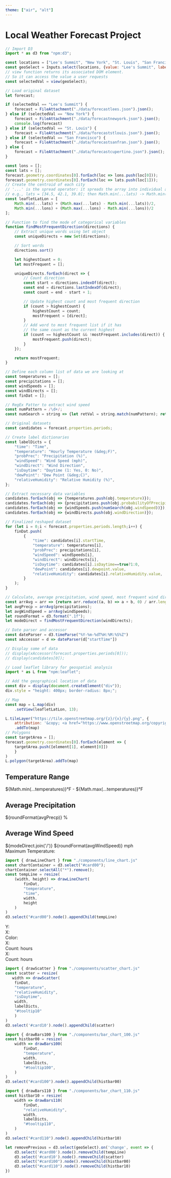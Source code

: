 ```yaml
---
theme: ["air", "alt"]
---
```


<!--Set a predefined theme to an individual page 
"air" is the default light mode theme but 'alt' swaps
the page and card background colors.-->

<!-- CSS Style -->
<link rel="stylesheet" href="./dashboard_styles.css"></link>

# Local Weather Forecast Project

```js
// Import D3
import * as d3 from "npm:d3";
```

```js
const locations = ["Lee's Summit", "New York", "St. Louis", "San Francisco", "Cupertino"];
const geoSelect = Inputs.select(locations, {value: "Lee's Summit", label: "City"});
// view function returns its associated DOM element.
// So it can access the value a user requests
const selectedVal = view(geoSelect);
```


```js
// Load original dataset
let forecast;

if (selectedVal == "Lee's Summit") {
    forecast = FileAttachment("./data/forecastlees.json").json();
} else if (selectedVal == "New York") {
    forecast = FileAttachment("./data/forecastnewyork.json").json();
    console.log(forecast)
} else if (selectedVal == "St. Louis") {
    forecast = FileAttachment("./data/forecaststlouis.json").json();
} else if (selectedVal == "San Francisco") {
    forecast = FileAttachment("./data/forecastsanfran.json").json();
} else {
    forecast = FileAttachment("./data/forecastcupertino.json").json();
}
```

```js
const lons = [];
const lats = [];
forecast.geometry.coordinates[0].forEach(loc => lons.push(loc[0]));
forecast.geometry.coordinates[0].forEach(loc => lats.push(loc[1]));
// Create the centroid of each city
// '...' is the spread operator: it spreads the array into individual arguments
// e.g., lats = [34.5, 42.1, 39.0]; then Math.min(...lats) -> Math.min(34.5, 42.1, 39.0)
const leafletLatLon = [
    Math.min(...lats) + (Math.max(...lats) - Math.min(...lats))/2,
    Math.min(...lons) + (Math.max(...lons) - Math.min(...lons))/2
];

```

```js
// Function to find the mode of categorical variables
function findMostFrequentDirection(directions) {
    // Extract unique words using Set object
    const uniqueDirects = new Set(directions);

    // Sort words
    directions.sort()

    let highestCount = 0;
    let mostFrequent = [];

    uniqueDirects.forEach(direct => {
        // Count direction
        const start = directions.indexOf(direct);
        const end = directions.lastIndexOf(direct);
        const count = end - start + 1;

        // Update highest count and most frequent direction
        if (count > highestCount) {
            highestCount = count;
            mostFrequent = [direct];
        }
        // Add word to most frequent list if it has
        // the same count as the current highest
        if (count == highestCount && !mostFrequent.includes(direct)) {
            mostFrequent.push(direct);
        }
    });

    return mostFrequent;
}
```

```js
// Define each column list of data we are looking at
const temperatures = [];
const precipitations = [];
const windSpeeds = [];
const windDirects = [];
const finDat = [];

// RegEx Patter to extract wind speed
const numPattern = /\d+/;
const numSearch = string => {let retVal = string.match(numPattern); return Number(retVal[0])};

// Original datasets
const candidates = forecast.properties.periods;

// Create label dictionaries
const labelDicts = {
    "time": "Time",
    "temperature": "Hourly Temperature (&deg;F)",
    "probPrec": "Precipitation (%)",
    "windSpeed": "Wind Speed (mph)",
    "windDirect": "Wind Direction",
    "isDaytime": "Daytime (1: Yes, 0: No)",
    "dewPoint": "Dew Point (&deg;C)",
    "relativeHumidity": "Relative Humidity (%)",
};

// Extract necessary data variables
candidates.forEach(obj => {temperatures.push(obj.temperature)});
candidates.forEach(obj => {precipitations.push(obj.probabilityOfPrecipitation.value)});
candidates.forEach(obj => {windSpeeds.push(numSearch(obj.windSpeed))});
candidates.forEach(obj => {windDirects.push(obj.windDirection)});

// Finalized reshaped dataset
for (let i = 0;i < forecast.properties.periods.length;i++) {
    finDat.push(
        {
            "time": candidates[i].startTime,
            "temperature": temperatures[i],
            "probPrec": precipitations[i],
            "windSpeed": windSpeeds[i],
            "windDirect": windDirects[i],
            "isDaytime": candidates[i].isDaytime==true?1:0,
            "dewPoint": candidates[i].dewpoint.value,
            "relativeHumidity": candidates[i].relativeHumidity.value,
        }
    );
}

// Calculate, average precipitation, wind speed, most frequent wind direction
const arrAvg = arr => {return arr.reduce((a, b) => a + b, 0) / arr.length};
let avgPrecp = arrAvg(precipitations);
let avgWindSpeed = arrAvg(windSpeeds);
let roundFormat = d3.format(".1f");
let modeDirect = findMostFrequentDirection(windDirects);

// Date parser and accessor
const dateParser = d3.timeParse("%Y-%m-%dT%H:%M:%S%Z")
const xAccessor = d => dateParser(d["startTime"])

// Display some of data
// display(xAccessor(forecast.properties.periods[0]));
// display(candidates[0]);
```

```js
// Load leaflet library for geospatial analysis
import * as L from "npm:leaflet";

// Add the geographical location of data
const div = display(document.createElement("div"));
div.style = "height: 400px; border-radius: 8px;";

// Map
const map = L.map(div)
    .setView(leafletLatLon, 13);

L.tileLayer("https://tile.openstreetmap.org/{z}/{x}/{y}.png", {
    attribution: '&copy; <a href="https://www.openstreetmap.org/copyright">OpenStreetMap</a>'})
    .addTo(map)
// Polygons
const targetArea = [];
forecast.geometry.coordinates[0].forEach(element => {
    targetArea.push([element[1], element[0]])
    }
)
L.polygon(targetArea).addTo(map)
```

<div class="grid grid-cols-3">
    <div class="card">
        <h2>Temperature Range</h2>
        <span class="big">
        ${Math.min(...temperatures)}&deg;F - ${Math.max(...temperatures)}&deg;F
        </span>
    </div>
    <div class="card">
        <h2>Average Precipitation</h2>
        <span class="big">${roundFormat(avgPrecp)} %</span>
    </div>
    <div class="card">
        <h2>Average Wind Speed</h2>
        <span class="big">${modeDirect.join('/')} ${roundFormat(avgWindSpeed)} mph</span>
    </div>
</div>

<div 
class="grid grid-cols-1";
style="grid-auto-rows: 600px; position: relative";
id="wrapper00";>
    <div class="card"; id="card00">
        <div id="tooltip00"; class="tooltip">
            <div class="tooltip-date";>
                <span id="date";></span>
            </div>
            <div class="tooltip-temperature";>
                Maximum Temperature: <span id="temperature";></span>
            </div>
        </div>
    </div>
</div>


```js
import { drawLineChart } from "./components/line_chart.js"
const chartContainer = d3.select("#card00");
chartContainer.selectAll("*").remove();
const tempLine = resize(
    (width, height) => drawLineChart(
        finDat, 
        "temperature", 
        "time", 
        width,
        height
    )
)
d3.select("#card00").node().appendChild(tempLine)
```

<div class="grid grid-cols-2"; id="wrapper01"; style="position: relative;">
    <div class="card grid-rowspan-2"; id="card10";>
        <div id="tooltip10"; class="tooltip";>
            <div class="tooltip-scatTime";>
                <span id="scatTime";></span>
            </div>
            <div class="tooltip-scatYmetric";>
                Y: <span id="scatYmetric";></span>
            </div>
            <div class="tooltip-scatXmetric";>
                X: <span id="scatXmetric";></span>
            </div>
            <div class="tooltip-scatCmetric";>
                Color: <span id="scatCmetric";></span>
            </div>
        </div>
    </div>
    <div class="card"; id="card100";>
        <div id="tooltip100"; class="tooltip";>
            <div class="tooltip-range";>
                X: <span id="range";></span>
            </div>
            <div class="tooltip-value";>
                Count: <span id="count";></span> hours
            </div>
        </div>
    </div>
    <div class="card"; id="card110";>
        <div id="tooltip110"; class="tooltip";>
             <div class="tooltip-range";>
                X: <span id="range";></span>
            </div>
            <div class="tooltip-value";>
                Count: <span id="count";></span> hours
            </div>
        </div>
    </div>
</div>

```js
import { drawScatter } from "./components/scatter_chart.js"
const scatter = resize(
   width => drawScatter(
    finDat, 
    "temperature", 
    "relativeHumidity", 
    "isDaytime", 
    width,
    labelDicts,
    "#tooltip10"
    )
)
d3.select('#card10').node().appendChild(scatter)
```

```js
import { drawBars100 } from "./components/bar_chart_100.js"
const histbar00 = resize(
    width => drawBars100(
        finDat,
        "temperature",
        width,
        labelDicts,
        "#tooltip100",
    )
)
d3.select("#card100").node().appendChild(histbar00)
```

```js
import { drawBars110 } from "./components/bar_chart_110.js"
const histbar10 = resize(
    width => drawBars110(
        finDat,
        "relativeHumidity",
        width,
        labelDicts,
        "#tooltip110",
    )
)
d3.select("#card110").node().appendChild(histbar10)

```

```js
let removePrevious = d3.select(geoSelect).on('change', event => {
    d3.select('#card00').node().removeChild(tempLine)
    d3.select('#card10').node().removeChild(scatter)
    d3.select("#card100").node().removeChild(histbar00)
    d3.select("#card110").node().removeChild(histbar10)
})
```

